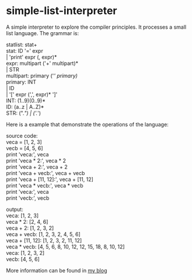 simple-list-interpreter
=======================

A simple interpreter to explore the compiler principles.
It processes a small list language. The grammar is:  

statlist: stat+  
stat: ID '=' expr  
    | 'print' expr (, expr)*  
expr: multipart ('+' multipart)*  
    | STR  
multipart: primary ('*' primary)*  
primary: INT  
    | ID  
    | '[' expr (',', expr)* ']'  
INT: (1..9)(0..9)*  
ID: (a..z | A..Z)*  
STR: (\".*\") | (\'.*\')  

Here is a example that demonstrate the operations of the language:  

source code:  
veca = [1, 2, 3]  
vecb = [4, 5, 6]  
print 'veca:', veca  
print 'veca * 2:', veca * 2  
print 'veca + 2:', veca + 2  
print 'veca + vecb:', veca + vecb  
print 'veca + [11, 12]:', veca + [11, 12]  
print 'veca * vecb:', veca * vecb  
print 'veca:', veca  
print 'vecb:', vecb  

output:  
veca: [1, 2, 3]  
veca * 2: [2, 4, 6]  
veca + 2: [1, 2, 3, 2]  
veca + vecb: [1, 2, 3, 2, 4, 5, 6]  
veca + [11, 12]: [1, 2, 3, 2, 11, 12]  
veca * vecb: [4, 5, 6, 8, 10, 12, 12, 15, 18, 8, 10, 12]  
veca: [1, 2, 3, 2]  
vecb: [4, 5, 6]  

More information can be found in [my blog](http://blog.csdn.net/chosen0ne/article/details/8024176)


